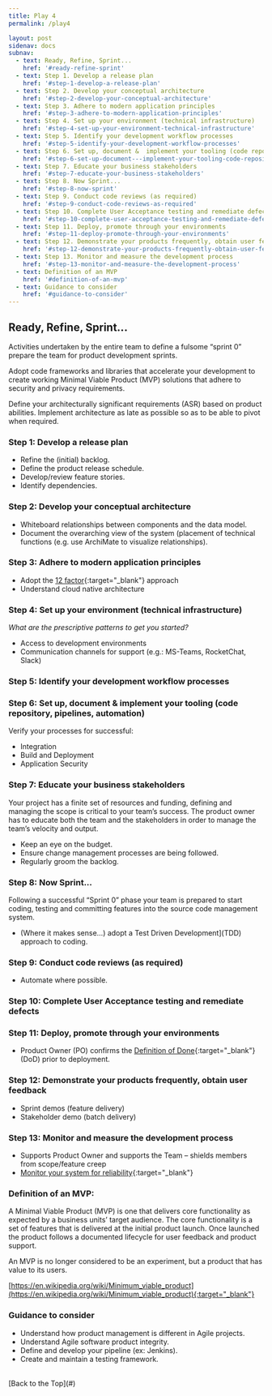 ```yaml
---
title: Play 4
permalink: /play4

layout: post
sidenav: docs
subnav: 
  - text: Ready, Refine, Sprint...
    href: '#ready-refine-sprint'
  - text: Step 1. Develop a release plan 
    href: '#step-1-develop-a-release-plan'
  - text: Step 2. Develop your conceptual architecture
    href: '#step-2-develop-your-conceptual-architecture'
  - text: Step 3. Adhere to modern application principles
    href: '#step-3-adhere-to-modern-application-principles'
  - text: Step 4. Set up your environment (technical infrastructure)
    href: '#step-4-set-up-your-environment-technical-infrastructure'
  - text: Step 5. Identify your development workflow processes
    href: '#step-5-identify-your-development-workflow-processes'
  - text: Step 6. Set up, document &  implement your tooling (code repository, pipelines, automation) 
    href: '#step-6-set-up-document---implement-your-tooling-code-repository-pipelines-automation'
  - text: Step 7. Educate your business stakeholders
    href: '#step-7-educate-your-business-stakeholders'
  - text: Step 8. Now Sprint...
    href: '#step-8-now-sprint'
  - text: Step 9. Conduct code reviews (as required)
    href: '#step-9-conduct-code-reviews-as-required'
  - text: Step 10. Complete User Acceptance testing and remediate defects
    href: '#step-10-complete-user-acceptance-testing-and-remediate-defects'
  - text: Step 11. Deploy, promote through your environments
    href: '#step-11-deploy-promote-through-your-environments'
  - text: Step 12. Demonstrate your products frequently, obtain user feedback 
    href: '#step-12-demonstrate-your-products-frequently-obtain-user-feedback'
  - text: Step 13. Monitor and measure the development process
    href: '#step-13-monitor-and-measure-the-development-process'
  - text: Definition of an MVP
    href: '#definition-of-an-mvp'
  - text: Guidance to consider
    href: '#guidance-to-consider'
---
```

## Ready, Refine, Sprint...
Activities undertaken by the entire team to define a fulsome “sprint 0”  prepare the team for product development sprints.  

Adopt code frameworks and libraries that accelerate your development to create working Minimal Viable Product (MVP) solutions that adhere to security and privacy requirements.

Define your architecturally significant requirements (ASR) based on product abilities. Implement architecture as late as possible so as to be able to pivot when required.

### Step 1: Develop a release plan
-	Refine the (initial) backlog.
-	Define the product release schedule.
-	Develop/review feature stories.
-	Identify dependencies.

### Step 2: Develop your conceptual architecture
- Whiteboard relationships between components and the data model.
- Document the overarching view of the system (placement of technical functions (e.g. use ArchiMate to visualize relationships).

### Step 3: Adhere to modern application principles
-	Adopt the [12 factor](https://en.wikipedia.org/wiki/Twelve-Factor_App_methodology){:target="_blank"} approach
-	Understand cloud native architecture

### Step 4: Set up your environment (technical infrastructure)
*What are the prescriptive patterns to get you started?*
- Access to development environments
- Communication channels for support (e.g.: MS-Teams, RocketChat, Slack)

### Step 5: Identify your development workflow processes

### Step 6: Set up, document &  implement your tooling (code repository, pipelines, automation)
Verify your  processes for successful:
- Integration
- Build and Deployment
- Application Security

### Step 7: Educate your business stakeholders
Your project has a finite set of resources and funding, defining and managing the scope is critical to your team’s success. The product owner has to educate both the team and the stakeholders in order to manage the team’s velocity and output. 
-	Keep an eye on the budget.
-	Ensure change management processes are being followed.
-	Regularly groom the backlog.

### Step 8: Now Sprint...
Following a successful “Sprint 0” phase your team is prepared to start coding, testing and committing features into the source code management system.
- (Where it makes sense…) adopt a Test Driven Development](TDD) approach to coding.

### Step 9: Conduct code reviews (as required)
-	Automate where possible.

### Step 10: Complete User Acceptance testing and remediate defects

### Step 11: Deploy, promote through your environments
- Product Owner (PO) confirms the [Definition of Done](https://www.scrum.org/forum/scrum-forum/5438/product-owner-and-definition-done){:target="_blank"} (DoD) prior to deployment.

### Step 12: Demonstrate your products frequently, obtain user feedback 
- Sprint demos (feature delivery)
- Stakeholder demo (batch delivery)

### Step 13: Monitor and measure the development process
- Supports Product Owner and supports the Team – shields members from scope/feature creep
- [Monitor your system for reliability](https://aspetraining.com/resources/blog/system-monitoring-age-of-site-reliability-engineering){:target="_blank"}

### Definition of an MVP:
A Minimal Viable Product (MVP) is one that delivers  core functionality as expected by a business units’ target audience. The core functionality is a set of features that is delivered at the initial product  launch.  Once launched the product follows a documented lifecycle for user feedback and product support.

An MVP is no longer considered to be an experiment, but a product that has value to its users.

[https://en.wikipedia.org/wiki/Minimum_viable_product](https://en.wikipedia.org/wiki/Minimum_viable_product){:target="_blank"}

### Guidance to consider
-	Understand how product management is different in Agile projects.
-	Understand Agile software product integrity.
-	Define and develop your pipeline (ex: Jenkins).
-	Create and maintain a testing framework.

<br/>
[Back to the Top](#)